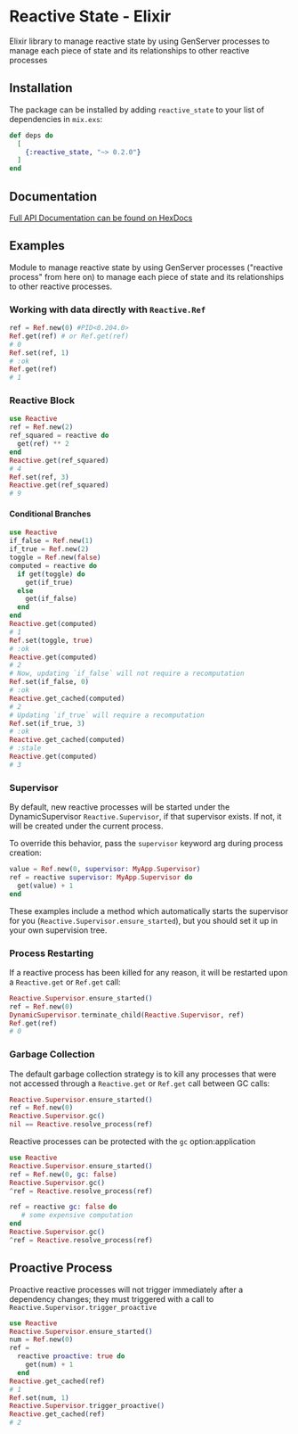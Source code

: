 # Reactive State - Elixir

Elixir library to manage reactive state by using GenServer processes to manage each piece of state and its relationships to other reactive processes

## Installation

The package can be installed by adding `reactive_state` to your list of dependencies in `mix.exs`:

```elixir
def deps do
  [
    {:reactive_state, "~> 0.2.0"}
  ]
end
```

## Documentation

[Full API Documentation can be found on HexDocs](https://hexdocs.pm/reactive_state/)

## Examples

Module to manage reactive state by using GenServer processes ("reactive process" from here on) to manage each piece of state and its relationships to other reactive processes.

### Working with data directly with `Reactive.Ref`

```elixir
ref = Ref.new(0) #PID<0.204.0>
Ref.get(ref) # or Ref.get(ref)
# 0
Ref.set(ref, 1)
# :ok
Ref.get(ref)
# 1
```

### Reactive Block

```elixir
use Reactive
ref = Ref.new(2)
ref_squared = reactive do
  get(ref) ** 2
end
Reactive.get(ref_squared)
# 4
Ref.set(ref, 3)
Reactive.get(ref_squared)
# 9
```

#### Conditional Branches

```elixir
use Reactive
if_false = Ref.new(1)
if_true = Ref.new(2)
toggle = Ref.new(false)
computed = reactive do
  if get(toggle) do
    get(if_true)
  else
    get(if_false)
  end
end
Reactive.get(computed)
# 1
Ref.set(toggle, true)
# :ok
Reactive.get(computed)
# 2
# Now, updating `if_false` will not require a recomputation
Ref.set(if_false, 0)
# :ok
Reactive.get_cached(computed)
# 2
# Updating `if_true` will require a recomputation
Ref.set(if_true, 3)
# :ok
Reactive.get_cached(computed)
# :stale
Reactive.get(computed)
# 3
```

### Supervisor

By default, new reactive processes will be started under the DynamicSupervisor `Reactive.Supervisor`,
if that supervisor exists. If not, it will be created under the current process.

To override this behavior, pass the `supervisor` keyword arg during process creation:

```elixir
value = Ref.new(0, supervisor: MyApp.Supervisor)
ref = reactive supervisor: MyApp.Supervisor do
  get(value) + 1
end
```

These examples include a method which automatically starts the supervisor for you (`Reactive.Supervisor.ensure_started`),
but you should set it up in your own supervision tree.

### Process Restarting

If a reactive process has been killed for any reason, it will be restarted upon a `Reactive.get` or `Ref.get` call:

```elixir
Reactive.Supervisor.ensure_started()
ref = Ref.new(0)
DynamicSupervisor.terminate_child(Reactive.Supervisor, ref)
Ref.get(ref)
# 0
```

### Garbage Collection

The default garbage collection strategy is to kill any processes that were not accessed through
a `Reactive.get` or `Ref.get` call between GC calls:

```elixir
Reactive.Supervisor.ensure_started()
ref = Ref.new(0)
Reactive.Supervisor.gc()
nil == Reactive.resolve_process(ref)
```

Reactive processes can be protected with the `gc` option:application

```elixir
use Reactive
Reactive.Supervisor.ensure_started()
ref = Ref.new(0, gc: false)
Reactive.Supervisor.gc()
^ref = Reactive.resolve_process(ref)

ref = reactive gc: false do
   # some expensive computation
end
Reactive.Supervisor.gc()
^ref = Reactive.resolve_process(ref)
```

## Proactive Process

Proactive reactive processes will not trigger immediately after a dependency changes; they must triggered with a call to `Reactive.Supervisor.trigger_proactive`

```elixir
use Reactive
Reactive.Supervisor.ensure_started()
num = Ref.new(0)
ref =
  reactive proactive: true do
    get(num) + 1
  end
Reactive.get_cached(ref)
# 1
Ref.set(num, 1)
Reactive.Supervisor.trigger_proactive()
Reactive.get_cached(ref)
# 2
```
